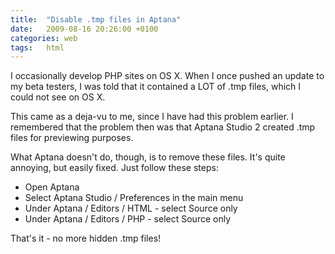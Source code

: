```yaml
---
title:  "Disable .tmp files in Aptana"
date:   2009-08-16 20:26:00 +0100
categories: web
tags: 	html
---
```



I occasionally develop PHP sites on OS X. When I once pushed an update to my beta
testers, I was told that it contained a LOT of .tmp files, which I could not see
on OS X.

This came as a deja-vu to me, since I have had this problem earlier. I remembered
that the problem then was that Aptana Studio 2 created .tmp files for previewing
purposes.

What Aptana doesn't do, though, is to remove these files. It's quite annoying, but
easily fixed. Just follow these steps:

* Open Aptana
* Select Aptana Studio / Preferences in the main menu
* Under Aptana / Editors / HTML - select Source only
* Under Aptana / Editors / PHP - select Source only

That's it - no more hidden .tmp files!